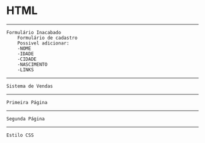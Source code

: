 # HTML

------------------------------------------------

    Formulário Inacabado
        Formulário de cadastro
        Possivel adicionar:
        -NOME
        -IDADE
        -CIDADE
        -NASCIMENTO
        -LINKS
        
    

------------------------------------------------

    Sistema de Vendas
    

------------------------------------------------

    Primeira Página
    
    
------------------------------------------------

    Segunda Página
    
    
------------------------------------------------

    Estilo CSS
